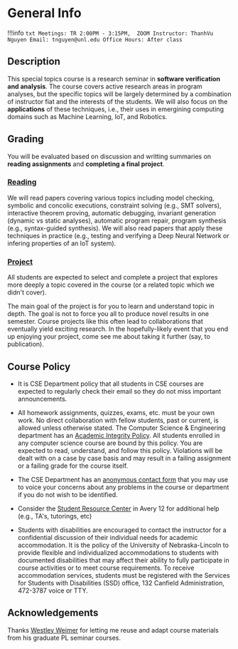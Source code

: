 # General Info

!!!info
    ```txt
    Meetings: TR 2:00PM - 3:15PM,  ZOOM
    Instructor: ThanhVu Nguyen
    Email: tnguyen@unl.edu
    Office Hours: After class
    ```

## Description

This special topics course is a research seminar in **software verification and analysis**.
The course covers active research areas in program analyses, but the specific topics will be largely determined by a combination of instructor fiat and the interests of the students. 
We will also focus on the **applications** of these techniques, i.e., their uses in emergining computing domains such as Machine Learning, IoT, and Robotics.

## Grading

You will be evaluated based on discussion and writting summaries on **reading assignments** and **completing a final project**.

### [Reading](assignments.md)

We will read papers covering various topics including model checking,
symbolic and concolic executions, constraint solving (e.g., SMT
solvers), interactive theorem proving, automatic debugging, invariant
generation (dynamic vs static analyses), automatic program repair,
program synthesis (e.g., syntax-guided synthesis). We will also read
papers that apply these techniques in practice (e.g., testing and
verifying a Deep Neural Network or infering properties of an IoT
system).


### [Project](project.md)

All students are expected to select and complete a project that explores
more deeply a topic covered in the course (or a related topic which we
didn't cover).

The main goal of the project is for you to learn and understand topic in
depth. The goal is not to force you all to produce novel results in one
semester. Course projects like this often lead to collaborations that
eventually yield exciting research. In the hopefully-likely event that
you end up enjoying your project, come see me about taking it further
(say, to publication).

## Course Policy

- It is CSE Department policy that all students in CSE courses are
  expected to regularly check their email so they do not miss
  important announcements.

- All homework assignments, quizzes, exams, etc. must be your own
  work. No direct collaboration with fellow students, past or current,
  is allowed unless otherwise stated. The Computer Science &
  Engineering department has an [Academic Integrity
  Policy](https://cse.unl.edu/academic-integrity-policy). All students
  enrolled in any computer science course are bound by this policy.
  You are expected to read, understand, and follow this policy.
  Violations will be dealt with on a case by case basis and may result
  in a failing assignment or a failing grade for the course itself.

- The CSE Department has an [anonymous contact
  form](https://cse.unl.edu/contact-form) that you may use to voice
  your concerns about any problems in the course or department if you
  do not wish to be identified.

- Consider the [Student Resource Center](http://cse.unl.edu/src) in
  Avery 12 for additional help (e.g., TA's, tutorings, etc)

- Students with disabilities are encouraged to contact the instructor
  for a confidential discussion of their individual needs for academic
  accommodation. It is the policy of the University of
  Nebraska-Lincoln to provide flexible and individualized
  accommodations to students with documented disabilities that may
  affect their ability to fully participate in course activities or to
  meet course requirements. To receive accommodation services,
  students must be registered with the Services for Students with
  Disabilities (SSD) office, 132 Canfield Administration, 472-3787
  voice or TTY.

## Acknowledgements

Thanks [Westley Weimer](https://web.eecs.umich.edu/~weimerw/) for letting me reuse and adapt course materials from his graduate PL seminar courses.
